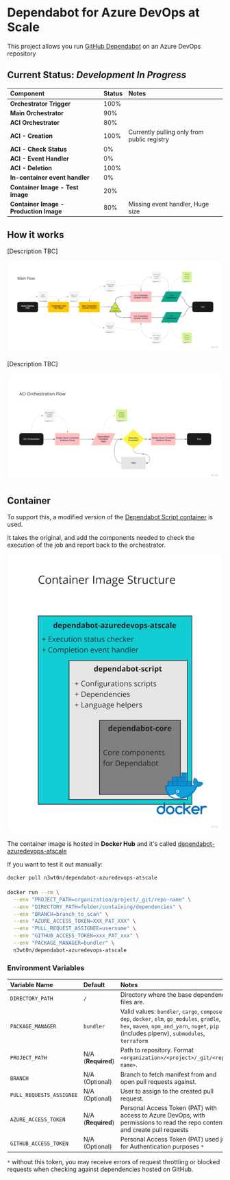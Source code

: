 # Dependabot for Azure DevOps at Scale

This project allows you run [GitHub Dependabot](https://docs.github.com/en/code-security/supply-chain-security/managing-vulnerabilities-in-your-projects-dependencies/about-alerts-for-vulnerable-dependencies) on an Azure DevOps repository

## Current Status: _Development In Progress_

Component | Status | Notes
:--- | :--- | :---
__Orchestrator Trigger__ | 100% |
__Main Orchestrator__ | 90% |
__ACI Orchestrator__ | 80% |
__ACI - Creation__ | 100% | Currently pulling only from public registry
__ACI - Check Status__ | 0% |
__ACI - Event Handler__ | 0% |
__ACI - Deletion__ | 100% |
__In-container event handler__ | 0% |
__Container Image - Test image__ | 20% |
__Container Image - Production Image__ | 80% | Missing event handler, Huge size


## How it works

[Description TBC]

![Main Flow](/assets/Main_Flow.jpg)

[Description TBC]

![ACI Orchestrator Flow](/assets/ACI_Orchestration_Flow.jpg)

## Container

To support this, a modified version of the [Dependabot Script container](https://github.com/dependabot/dependabot-script) is used.

It takes the original, and add the components needed to check the execution of the job and report back to the orchestrator.

![Main Flow](/assets/Container_Structure.jpg)

The container image is hosted in __Docker Hub__ and it's called [dependabot-azuredevops-atscale](https://hub.docker.com/r/n3wt0n/dependabot-azuredevops-atscale)

If you want to test it out manually:

```bash
docker pull n3wt0n/dependabot-azuredevops-atscale

docker run --rm \
  --env "PROJECT_PATH=organization/project/_git/repo-name" \
  --env "DIRECTORY_PATH=folder/containing/dependencies" \
  --env "BRANCH=branch_to_scan" \
  --env "AZURE_ACCESS_TOKEN=XXX_PAT_XXX" \
  --env "PULL_REQUEST_ASSIGNEE=username" \
  --env "GITHUB_ACCESS_TOKEN=xxx_PAT_xxx" \
  --env "PACKAGE_MANAGER=bundler" \
  n3wt0n/dependabot-azuredevops-atscale
```

### Environment Variables

Variable Name             | Default          | Notes
:------------             | :--------------- | :----
`DIRECTORY_PATH`          | `/`              | Directory where the base dependency files are.
`PACKAGE_MANAGER`         | `bundler`        | Valid values: `bundler`, `cargo`, `composer`, `dep`, `docker`, `elm`,  `go_modules`, `gradle`, `hex`, `maven`, `npm_and_yarn`, `nuget`, `pip` (includes pipenv), `submodules`, `terraform`
`PROJECT_PATH`            | N/A (__Required__) | Path to repository. Format `<organization>/<project>/_git/<repo-name>`.
`BRANCH`                  | N/A (Optional) | Branch to fetch manifest from and open pull requests against.
`PULL_REQUESTS_ASSIGNEE`  | N/A (Optional) | User to assign to the created pull request.
`AZURE_ACCESS_TOKEN`      | N/A (__Required__) | Personal Access Token (PAT) with access to Azure DevOps, with permissions to read the repo content and create pull requests
`GITHUB_ACCESS_TOKEN`     | N/A (Optional) | Personal Access Token (PAT) used just for Authentication purposes `*`

`*` without this token, you may receive errors of request throttling or blocked requests when checking against dependencies hosted on GitHub.
